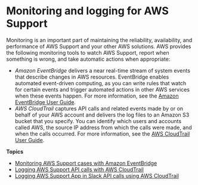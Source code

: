 # Monitoring and logging for AWS Support<a name="monitoring-overview"></a>

Monitoring is an important part of maintaining the reliability, availability, and performance of AWS Support and your other AWS solutions\. AWS provides the following monitoring tools to watch AWS Support, report when something is wrong, and take automatic actions when appropriate:
+ *Amazon EventBridge* delivers a near real\-time stream of system events that describe changes in AWS resources\. EventBridge enables automated event\-driven computing, as you can write rules that watch for certain events and trigger automated actions in other AWS services when these events happen\. For more information, see the [Amazon EventBridge User Guide](https://docs.aws.amazon.com/eventbridge/latest/userguide/eb-what-is.html)\.
+ *AWS CloudTrail* captures API calls and related events made by or on behalf of your AWS account and delivers the log files to an Amazon S3 bucket that you specify\. You can identify which users and accounts called AWS, the source IP address from which the calls were made, and when the calls occurred\. For more information, see the [AWS CloudTrail User Guide](https://docs.aws.amazon.com/awscloudtrail/latest/userguide/)\.

**Topics**
+ [Monitoring AWS Support cases with Amazon EventBridge](event-bridge-support.md)
+ [Logging AWS Support API calls with AWS CloudTrail](logging-using-cloudtrail.md)
+ [Logging AWS Support App in Slack API calls using AWS CloudTrail](logging-using-cloudtrail-support-app.md)